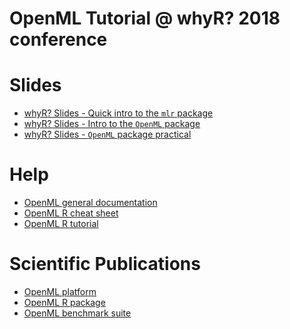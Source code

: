 OpenML Tutorial @ whyR? 2018 conference
========

# Slides
- [whyR? Slides - Quick intro to the `mlr` package](http://openml.github.io/articles/slides/whyR2018_tutorial/slides_tutorial_mlr_intro.html)
- [whyR? Slides - Intro to the `OpenML` package](http://openml.github.io/articles/slides/whyR2018_tutorial/slides_tutorial.html)
- [whyR? Slides - `OpenML` package practical](http://openml.github.io/articles/slides/whyR2018_tutorial/slides_practical.html)

# Help
- [OpenML general documentation](https://docs.openml.org/)
- [OpenML R cheat sheet](https://github.com/openml/openml-r/blob/master/vignettes/openml-cheatsheet.pdf)
- [OpenML R tutorial](https://openml.github.io/openml-r)

# Scientific Publications
- [OpenML platform](https://arxiv.org/abs/1407.7722)
- [OpenML R package](https://arxiv.org/abs/1701.01293)
- [OpenML benchmark suite](https://arxiv.org/abs/1708.03731)
